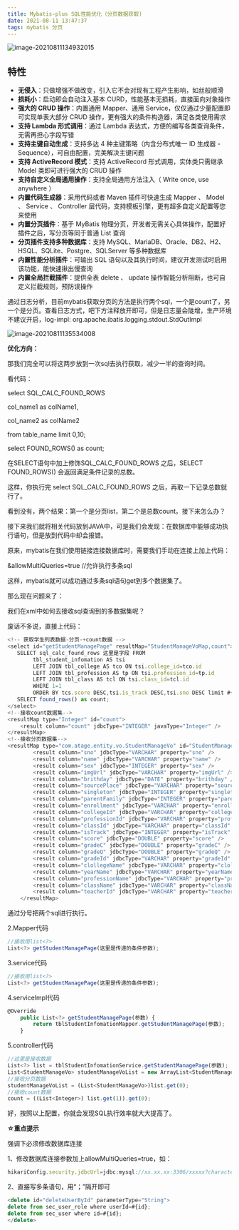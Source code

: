 ```yaml
---
title: Mybatis-plus SQL性能优化（分页数据获取)
date: 2021-08-11 13:47:37
tags: mybatis 分页 
---
```


![image-20210811134932015](https://gitee.com/hxf88/imgrepo/raw/master/img/image-20210811134932015.png)



## 特性

- **无侵入**：只做增强不做改变，引入它不会对现有工程产生影响，如丝般顺滑
- **损耗小**：启动即会自动注入基本 CURD，性能基本无损耗，直接面向对象操作
- **强大的 CRUD 操作**：内置通用 Mapper、通用 Service，仅仅通过少量配置即可实现单表大部分 CRUD 操作，更有强大的条件构造器，满足各类使用需求
- **支持 Lambda 形式调用**：通过 Lambda 表达式，方便的编写各类查询条件，无需再担心字段写错
- **支持主键自动生成**：支持多达 4 种主键策略（内含分布式唯一 ID 生成器 - Sequence），可自由配置，完美解决主键问题
- **支持 ActiveRecord 模式**：支持 ActiveRecord 形式调用，实体类只需继承 Model 类即可进行强大的 CRUD 操作
- **支持自定义全局通用操作**：支持全局通用方法注入（ Write once, use anywhere ）
- **内置代码生成器**：采用代码或者 Maven 插件可快速生成 Mapper 、 Model 、 Service 、 Controller 层代码，支持模板引擎，更有超多自定义配置等您来使用
- **内置分页插件**：基于 MyBatis 物理分页，开发者无需关心具体操作，配置好插件之后，写分页等同于普通 List 查询
- **分页插件支持多种数据库**：支持 MySQL、MariaDB、Oracle、DB2、H2、HSQL、SQLite、Postgre、SQLServer 等多种数据库
- **内置性能分析插件**：可输出 SQL 语句以及其执行时间，建议开发测试时启用该功能，能快速揪出慢查询
- **内置全局拦截插件**：提供全表 delete 、 update 操作智能分析阻断，也可自定义拦截规则，预防误操作

通过日志分析，目前mybatis获取分页的方法是执行两个sql，一个是count了，另一个是分页。查看日志方式，吧下方注释放开即可，但是日志量会陡增，生产环境不建议开启，log-impl: org.apache.ibatis.logging.stdout.StdOutImpl

![image-20210811135534008](https://gitee.com/hxf88/imgrepo/raw/master/img/image-20210811135534008.png)

**优化方向：**

那我们完全可以将这两步放到一次sql去执行获取，减少一半的查询时间。

看代码：

select SQL_CALC_FOUND_ROWS

  col_name1 as colName1,

  col_name2 as colName2

from table_name limit 0,10;

select FOUND_ROWS() as count;

在SELECT语句中加上修饰SQL_CALC_FOUND_ROWS 之后，SELECT FOUND_ROWS() 会返回满足条件记录的总数。

这样，你执行完 select SQL_CALC_FOUND_ROWS 之后，再取一下记录总数就行了。

看到没有，两个结果：第一个是分页list，第二个是总数count。接下来怎么办？

接下来我们就将相关代码放到JAVA中，可是我们会发现：在数据库中能够成功执行语句，但是放到代码中却会报错。



原来，mybatis在我们使用链接连接数据库时，需要我们手动在连接上加上代码：

&allowMultiQueries=true  //允许执行多条sql

这样，mybatis就可以成功通过多条sql语句get到多个数据集了。

那么现在问题来了：

我们在xml中如何去接收sql查询到的多数据集呢？

废话不多说，直接上代码：

```javascript
<!-- 获取学生列表数据-分页-+count数据 -->
<select id="getStudentManagePage" resultMap="StudentManageVoMap,count">
   SELECT sql_calc_found_rows 这里是字段 FROM
        tbl_student_infomation AS tsi
        LEFT JOIN tbl_college AS tco ON tsi.college_id=tco.id
        LEFT JOIN tbl_profession AS tp ON tsi.profession_id=tp.id
        LEFT JOIN tbl_class AS tcl ON tsi.class_id=tcl.id
        WHERE 1=1
        ORDER BY tcs.score DESC,tsi.is_track DESC,tsi.sno DESC limit #{offset},#{limit};
   SELECT found_rows() as count;
</select>
<!--接收count数据集-->
<resultMap type="Integer" id="count">
    <result column="count" jdbcType="INTEGER" javaType="Integer" />
</resultMap>
<!--接收分页数据集-->
<resultMap type="com.atage.entity.vo.StudentManageVo" id="StudentManageVoMap">
        <result column="sno" jdbcType="VARCHAR" property="sno" />
        <result column="name" jdbcType="VARCHAR" property="name" />
        <result column="sex" jdbcType="INTEGER" property="sex" />
        <result column="imgUrl" jdbcType="VARCHAR" property="imgUrl" />
        <result column="brithday" jdbcType="DATE" property="brithday" />
        <result column="sourcePlace" jdbcType="VARCHAR" property="sourcePlace" />
        <result column="singleton" jdbcType="INTEGER" property="singleton" />
        <result column="parentFamily" jdbcType="INTEGER" property="parentFamily" />
        <result column="enrollment" jdbcType="VARCHAR" property="enrollment" />
        <result column="collegeId" jdbcType="VARCHAR" property="collegeId" />
        <result column="professionId" jdbcType="VARCHAR" property="professionId" />
        <result column="classId" jdbcType="VARCHAR" property="classId" />
        <result column="isTrack" jdbcType="INTEGER" property="isTrack" />
        <result column="score" jdbcType="DOUBLE" property="score" />
        <result column="gradeC" jdbcType="DOUBLE" property="gradeC" />
        <result column="gradeQ" jdbcType="DOUBLE" property="gradeQ" />
        <result column="gradeId" jdbcType="VARCHAR" property="gradeId" />
        <result column="clollegeName" jdbcType="VARCHAR" property="clollegeName" />
        <result column="yearName" jdbcType="VARCHAR" property="yearName" />
        <result column="professionName" jdbcType="VARCHAR" property="professionName" />
        <result column="className" jdbcType="VARCHAR" property="className" />
        <result column="teacherId" jdbcType="VARCHAR" property="teacherId" />
    </resultMap>
```

通过分号把两个sql进行执行。

2.Mapper代码

```javascript
//接收用list<?>
List<?> getStudentManagePage(这里是传递的条件参数);
```

3.service代码

```javascript
//接收用list<?>
List<?> getStudentManagePage(这里是传递的条件参数);
```

4.serviceImpl代码

```javascript
@Override
    public List<?> getStudentManagePage(参数) {
        return tblStudentInfomationMapper.getStudentManagePage(参数);
    }
```

5.controller代码

```javascript
//这里是接收数据
List<?> list = tblStudentInfomationService.getStudentManagePage(参数);
List<StudentManageVo> studentManageVoList = new ArrayList<StudentManageVo>();
//接收分页数据
studentManageVoList = (List<StudentManageVo>)list.get(0);
//接收count数据
count = ((List<Integer>) list.get(1)).get(0);
```

好，按照以上配置，你就会发现SQL执行效率就大大提高了。

**☆重点提示**

强调下必须修改数据库连接 

1、修改数据库连接参数加上allowMultiQueries=true，如： 

```javascript
hikariConfig.security.jdbcUrl=jdbc:mysql://xx.xx.xx:3306/xxxxx?characterEncoding=utf-8&autoReconnect=true&failOverReadOnly=false&allowMultiQueries=true
```

2、直接写多条语句，用“；”隔开即可

```javascript
<delete id="deleteUserById" parameterType="String">
delete from sec_user_role where userId=#{id};
delete from sec_user where id=#{id};
</delete>
```

